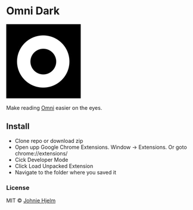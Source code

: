 # Omni Dark

![icon](./src/icons/icon.png)

Make reading [Omni](https://omni.se) easier on the eyes.

## Install

- Clone repo or download zip
- Open upp Google Chrome Extensions. Window → Extensions. Or goto chrome://extensions/
- Cick Developer Mode
- Click Load Unpacked Extension
- Navigate to the folder where you saved it

### License

MIT © [Johnie Hjelm](https://jh.gy)
